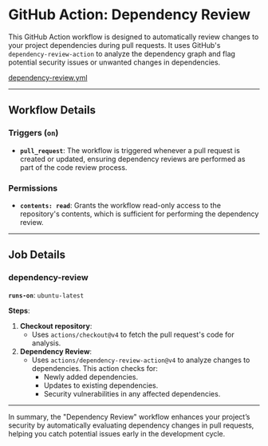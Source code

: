 # GitHub Action: Dependency Review

This GitHub Action workflow is designed to automatically review changes to your project dependencies during pull requests. It uses GitHub's `dependency-review-action` to analyze the dependency graph and flag potential security issues or unwanted changes in dependencies.

[dependency-review.yml](https://github.com/JoseRZapata/data-science-project-template/blob/main/{{cookiecutter.repo_name}}/.github/workflows/dependency-review.yml)

---

## Workflow Details

### Triggers (`on`)

- **`pull_request`**: The workflow is triggered whenever a pull request is created or updated, ensuring dependency reviews are performed as part of the code review process.

### Permissions

- **`contents: read`**: Grants the workflow read-only access to the repository's contents, which is sufficient for performing the dependency review.

---

## Job Details

### **dependency-review**

**`runs-on`**: `ubuntu-latest`

**Steps**:

1. **Checkout repository**:
   - Uses `actions/checkout@v4` to fetch the pull request's code for analysis.
2. **Dependency Review**:
   - Uses `actions/dependency-review-action@v4` to analyze changes to dependencies. This action checks for:
     - Newly added dependencies.
     - Updates to existing dependencies.
     - Security vulnerabilities in any affected dependencies.

---

In summary, the "Dependency Review" workflow enhances your project’s security by automatically evaluating dependency changes in pull requests, helping you catch potential issues early in the development cycle.

